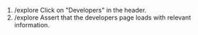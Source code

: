 1. /explore Click on "Developers" in the header.
2. /explore Assert that the developers page loads with relevant information.